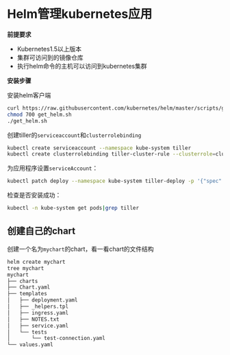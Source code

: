 # Helm管理kubernetes应用

**前提要求**

- Kubernetes1.5以上版本
- 集群可访问到的镜像仓库
- 执行helm命令的主机可以访问到kubernetes集群

**安装步骤**

安装helm客户端

```bash
curl https://raw.githubusercontent.com/kubernetes/helm/master/scripts/get > get_helm.sh
chmod 700 get_helm.sh
./get_helm.sh
```

创建tiller的`serviceaccount`和`clusterrolebinding`

```bash
kubectl create serviceaccount --namespace kube-system tiller
kubectl create clusterrolebinding tiller-cluster-rule --clusterrole=cluster-admin --serviceaccount=kube-system:tiller
```

为应用程序设置`serviceAccount`：

```bash
kubectl patch deploy --namespace kube-system tiller-deploy -p '{"spec":{"template":{"spec":{"serviceAccount":"tiller"}}}}'
```

检查是否安装成功：

```bash
kubectl -n kube-system get pods|grep tiller
```

## 创建自己的chart

创建一个名为`mychart`的chart，看一看chart的文件结构

```bash
helm create mychart
tree mychart
mychart
├── charts
├── Chart.yaml
├── templates
│   ├── deployment.yaml
│   ├── _helpers.tpl
│   ├── ingress.yaml
│   ├── NOTES.txt
│   ├── service.yaml
│   └── tests
│       └── test-connection.yaml
└── values.yaml

```



